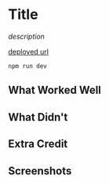 # Title

*description*

[deployed url](http://url-if-deployed-here)

```
npm run dev
```

## What Worked Well

## What Didn't

## Extra Credit

## Screenshots
